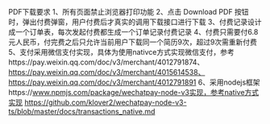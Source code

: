  PDF下载要求
 1、所有页面禁止浏览器打印功能
 2、点击 Download PDF 按钮时，弹出付费弹窗，用户付费后才真实的调用下载接口进行下载
 3、付费记录设计成一个订单表，每次发起付费都生成一个订单记录付费记录
 4、付费只需要付6.8元人民币，付完费之后只允许当前用户下载同一个简历9次，超过9次需重新付费
 5、支付采用微信支付实现，具体为使用nativce方式实现微信支付，参考https://pay.weixin.qq.com/doc/v3/merchant/4012791874、https://pay.weixin.qq.com/doc/v3/merchant/4015614538、https://pay.weixin.qq.com/doc/v3/merchant/4012791891
 6、采用nodejs框架https://www.npmjs.com/package/wechatpay-node-v3实现，参考native方式实现 https://github.com/klover2/wechatpay-node-v3-ts/blob/master/docs/transactions_native.md
 